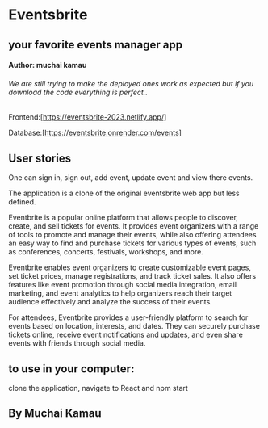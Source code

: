 # Eventsbrite
## your favorite events manager app

#### Author: muchai kamau

###### We are still trying to make the deployed ones work as expected but if you download the code everything is perfect..

Frontend:[https://eventsbrite-2023.netlify.app/]

Database:[https://eventsbrite.onrender.com/events]

## User stories
One can sign in, sign out, add event, update event and view there events.

The application is a clone of the original eventsbrite web app but less defined.

Eventbrite is a popular online platform that allows people to discover, create, and sell tickets for events. It provides event organizers with a range of tools to promote and manage their events, while also offering attendees an easy way to find and purchase tickets for various types of events, such as conferences, concerts, festivals, workshops, and more.

Eventbrite enables event organizers to create customizable event pages, set ticket prices, manage registrations, and track ticket sales. It also offers features like event promotion through social media integration, email marketing, and event analytics to help organizers reach their target audience effectively and analyze the success of their events.

For attendees, Eventbrite provides a user-friendly platform to search for events based on location, interests, and dates. They can securely purchase tickets online, receive event notifications and updates, and even share events with friends through social media.

## to use in your computer:
clone the application, navigate to React and npm start

## By Muchai Kamau
